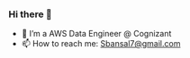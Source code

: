 ### Hi there 👋

- 🔭 I’m a AWS Data Engineer @ Cognizant 
- 📫 How to reach me: Sbansal7@gmail.com

<!--
**Sandeep-Bansal1/Sandeep-Bansal1** is a ✨ _special_ ✨ repository because its `README.md` (this file) appears on your GitHub profile.

Here are some ideas to get you started:

 

-
-->
